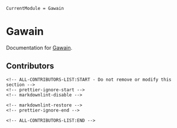 ```@meta
CurrentModule = Gawain
```

# Gawain

Documentation for [Gawain](https://github.com/dpo/Gawain.jl).

## Contributors

```@raw html
<!-- ALL-CONTRIBUTORS-LIST:START - Do not remove or modify this section -->
<!-- prettier-ignore-start -->
<!-- markdownlint-disable -->

<!-- markdownlint-restore -->
<!-- prettier-ignore-end -->

<!-- ALL-CONTRIBUTORS-LIST:END -->
```
